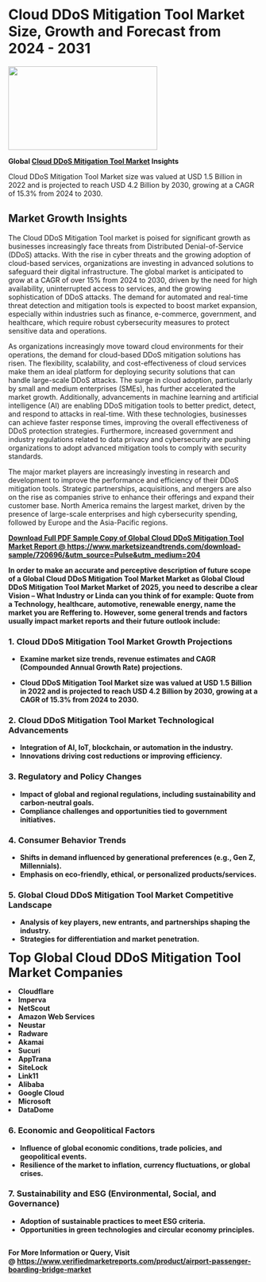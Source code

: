 <H1>Cloud DDoS Mitigation Tool Market Size, Growth and Forecast from 2024 - 2031</H1><img class="aligncenter size-medium wp-image-584254" src="https://thirdeyenews.in/wp-content/uploads/2024/09/Global-Market-Research-300x168.jpeg" alt="" width="300" height="168" /><p><strong>Global&nbsp;<a href="https://www.marketsizeandtrends.com/download-sample/720696/&amp;utm_source=Pulse&amp;utm_medium=204">Cloud DDoS Mitigation Tool Market</a> Insights</strong></p><p>Cloud DDoS Mitigation Tool Market size was valued at USD 1.5 Billion in 2022 and is projected to reach USD 4.2 Billion by 2030, growing at a CAGR of 15.3% from 2024 to 2030.</p><p><h2>Market Growth Insights</h2> <p>The Cloud DDoS Mitigation Tool market is poised for significant growth as businesses increasingly face threats from Distributed Denial-of-Service (DDoS) attacks. With the rise in cyber threats and the growing adoption of cloud-based services, organizations are investing in advanced solutions to safeguard their digital infrastructure. The global market is anticipated to grow at a CAGR of over 15% from 2024 to 2030, driven by the need for high availability, uninterrupted access to services, and the growing sophistication of DDoS attacks. The demand for automated and real-time threat detection and mitigation tools is expected to boost market expansion, especially within industries such as finance, e-commerce, government, and healthcare, which require robust cybersecurity measures to protect sensitive data and operations.</p> <p><strong><a href="#"></a></strong></p> <p>As organizations increasingly move toward cloud environments for their operations, the demand for cloud-based DDoS mitigation solutions has risen. The flexibility, scalability, and cost-effectiveness of cloud services make them an ideal platform for deploying security solutions that can handle large-scale DDoS attacks. The surge in cloud adoption, particularly by small and medium enterprises (SMEs), has further accelerated the market growth. Additionally, advancements in machine learning and artificial intelligence (AI) are enabling DDoS mitigation tools to better predict, detect, and respond to attacks in real-time. With these technologies, businesses can achieve faster response times, improving the overall effectiveness of DDoS protection strategies. Furthermore, increased government and industry regulations related to data privacy and cybersecurity are pushing organizations to adopt advanced mitigation tools to comply with security standards.</p> <p>The major market players are increasingly investing in research and development to improve the performance and efficiency of their DDoS mitigation tools. Strategic partnerships, acquisitions, and mergers are also on the rise as companies strive to enhance their offerings and expand their customer base. North America remains the largest market, driven by the presence of large-scale enterprises and high cybersecurity spending, followed by Europe and the Asia-Pacific regions.</p> <p><strong><a href="#"></p><p><span class=""><strong>Download Full PDF Sample Copy of Global Cloud DDoS Mitigation Tool Market Report</strong> @ <a href="https://www.marketsizeandtrends.com/download-sample/720696/&amp;utm_source=Pulse&amp;utm_medium=204" target="_blank">https://www.marketsizeandtrends.com/download-sample/720696/&amp;utm_source=Pulse&amp;utm_medium=204</a></span></p><p>In order to make an accurate and perceptive description of future scope of a Global&nbsp;Cloud DDoS Mitigation Tool Market Market as Global&nbsp;Cloud DDoS Mitigation Tool Market Market of 2025, you need to describe a clear Vision &ndash; What Industry or Linda can you think of for example: Quote from a Technology, healthcare, automotive, renewable energy, name the market you are Reffering to. However, some general trends and factors usually impact market reports and their future outlook include:</p><h3>1.&nbsp;<strong>Cloud DDoS Mitigation Tool Market Growth Projections</strong></h3><ul><li>Examine market size trends, revenue estimates and CAGR (Compounded Annual Growth Rate) projections.</li><li><p>Cloud DDoS Mitigation Tool Market size was valued at USD 1.5 Billion in 2022 and is projected to reach USD 4.2 Billion by 2030, growing at a CAGR of 15.3% from 2024 to 2030.</p></li></ul><h3>2.&nbsp;<strong>Cloud DDoS Mitigation Tool Market Technological Advancements</strong></h3><ul><li>Integration of AI, IoT, blockchain, or automation in the industry.</li><li>Innovations driving cost reductions or improving efficiency.</li></ul><h3>3.&nbsp;<strong>Regulatory and Policy Changes</strong></h3><ul><li>Impact of global and regional regulations, including sustainability and carbon-neutral goals.</li><li>Compliance challenges and opportunities tied to government initiatives.</li></ul><h3>4.&nbsp;<strong>Consumer Behavior Trends</strong></h3><ul><li>Shifts in demand influenced by generational preferences (e.g., Gen Z, Millennials).</li><li>Emphasis on eco-friendly, ethical, or personalized products/services.</li></ul><h3>5.&nbsp;<strong>Global Cloud DDoS Mitigation Tool Market Competitive Landscape</strong></h3><ul><li>Analysis of key players, new entrants, and partnerships shaping the industry.</li><li>Strategies for differentiation and market penetration.</li></ul><p data-pm-slice="1 1 []"><span style="color: inherit; font-family: inherit; font-size: 25px;">Top Global Cloud DDoS Mitigation Tool Market Companies</span></p><div class="" data-test-id=""><p><li>Cloudflare</li><li> Imperva</li><li> NetScout</li><li> Amazon Web Services</li><li> Neustar</li><li> Radware</li><li> Akamai</li><li> Sucuri</li><li> AppTrana</li><li> SiteLock</li><li> Link11</li><li> Alibaba</li><li> Google Cloud</li><li> Microsoft</li><li> DataDome</li></p></div><h3>6.&nbsp;<strong>Economic and Geopolitical Factors</strong></h3><ul><li>Influence of global economic conditions, trade policies, and geopolitical events.</li><li>Resilience of the market to inflation, currency fluctuations, or global crises.</li></ul><h3>7.&nbsp;<strong>Sustainability and ESG (Environmental, Social, and Governance)</strong></h3><ul><li>Adoption of sustainable practices to meet ESG criteria.</li><li>Opportunities in green technologies and circular economy principles.</li></ul><h2><strong style="font-size: 14px;">For More Information or Query, Visit @&nbsp;</strong><a style="background-color: #ffffff; font-size: 14px;" href="https://www.marketsizeandtrends.com/report/cloud-ddos-mitigation-tool-market/" target="_blank">https://www.verifiedmarketreports.com/product/airport-passenger-boarding-bridge-market</a></h2>
